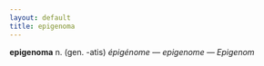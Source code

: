 ```yaml
---
layout: default
title: epigenoma
---
```


**epigenoma** n. (gen. -atis) *épigénome — epigenome — Epigenom*